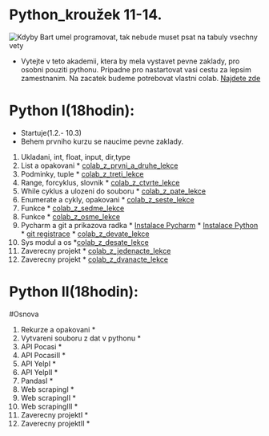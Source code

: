 # Python_kroužek 11-14.
![Kdyby Bart umel programovat, tak nebude muset psat na tabuly vsechny vety](https://github.com/valenja9/Python_krou-ek_pro_dosp-l-/blob/main/tabule-bart.jpg)

* Vytejte v teto akademii, ktera by mela vystavet pevne zaklady, pro osobni pouziti pythonu. Pripadne pro nastartovat vasi cestu za lepsim zamestnanim. Na zacatek budeme potrebovat vlastni colab. [Najdete zde](https://colab.research.google.com/notebooks/intro.ipynb)


# Python I(18hodin):
* Startuje(1.2.- 10.3)
* Behem prvniho kurzu se naucime pevne zaklady.
1) Ukladani, int, float, input, dir,type 
2) List a opakovani  * [colab_z_prvni_a_druhe_lekce]()
3) Podminky, tuple   * [colab_z_treti_lekce]()
4) Range, forcyklus, slovnik * [colab_z_ctvrte_lekce]()
5) While cyklus a ulozeni do souboru * [colab_z_pate_lekce]()
6) Enumerate a cykly, opakovani * [colab_z_seste_lekce]()
7) Funkce * [colab_z_sedme_lekce]()
8) Funkce * [colab_z_osme_lekce]()
9) Pycharm a git a prikazova radka  * [Instalace Pycharm](https://www.jetbrains.com/pycharm/download/#section=windows)
                                    * [Instalace Python](https://www.python.org/downloads/)
                                    * [git registrace](https://github.com/)
                                    * [colab_z_devate_lekce]()
10) Sys modul a os    *[colab_z_desate_lekce]()
11) Zaverecny projekt * [colab_z_jedenacte_lekce]()
12) Zaverecny projekt * [colab_z_dvanacte_lekce]()


# Python II(18hodin):
#Osnova
1) Rekurze a opakovani * []()
2) Vytvareni souboru z dat v pythonu * []()
3) API Pocasi * []()
4) API PocasiII * []()
5) API YelpI * []()
6) API YelpII * []()
7) PandasI * []()
8) Web scrapingI * []()
9) Web scrapingII * []()
10) Web scrapingIII * []()
11) Zaverecny projektI * []()
12) Zaverecny projektII * []()
